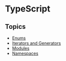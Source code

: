 # TypeScript

## Topics

* [Enums](Enums.md)
* [Iterators and Generators](iterators.md)
* [Modules](modules.md)
* [Namespaces](namespaces.md)